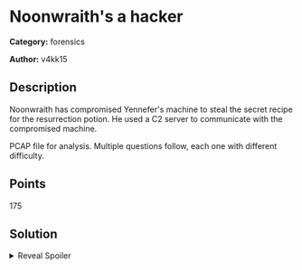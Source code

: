 # Noonwraith's a hacker
**Category:** forensics

**Author:** v4kk15

## Description
Noonwraith has compromised Yennefer's machine to steal the secret recipe for the resurrection potion. He used a C2 server to communicate with the compromised machine. 

PCAP file for analysis. Multiple questions follow, each one with different difficulty. 

## Points
175

## Solution

<details>
 <summary>Reveal Spoiler</summary>

#### Noonwraith has compromised Yennefer's machine to steal the secret recipe for the resurrection potion. He used a C2 server to communicate with the compromised machine. 
- Which protocol is used in the C2 communication? (30 points) - only one attempt
	<br /> **a.** DNS
	<br /> **b.** HTTPS
	<br /> **c.** DoH (CORRECT)
	<br /> **d.** HTTP
	<br /> **e.** FTP
	<br /> **f.** ICMP

- Which provider is used in the C2 communication? (25 points) - two attempts maximum
	Cloudflare

- What is Yennefer's private IP address? (10 points) - only one attempt
	192.168.85.133



#### Noonwraith has made a mistake when performing his attack. He accidentally exposed the C2 server IP address.
- What is the public IP address of the C2 server? (15 points) - two attempts maximum
	134.209.189.120

- What is the Operating System of the compromised machine? (15 points) - two attempts maximum
	linux-gnu

- Which tool was used to fetch the files from the C2 server? (20 points) - only one attempt
	<br /> **a.** curl
	<br /> **b.** wget (CORRECT)
	<br /> **c.** browser
	<br /> **d.** git
	<br /> **e.** uGet
	
- What is the version of the tool used to fetch the files from the C2 server? (10 points) - three attempts maximum
	1.19.4
	
	
	
#### Noonwraith made another mistake. Some parts of the communication between Yennefer's machine and the C2 server are not very secure.
- Which protocol is used in the insecure communication? (10 points) - only one attempt
	<br /> **a.** DNS
	<br /> **b.** HTTPS
	<br /> **c.** DoH
	<br /> **d.** HTTP (CORRECT)
	<br /> **e.** FTP
	<br /> **f.** ICMP
	<br /> **g.** FTPS
	
- What is the first flag? (20 points)
	CCSC{a2674l12_Th3r3_I5_n3v3r_a_s3c0nd_0pp0rtunity_to_m4k3_4_fIrSt_Impr3ssIon_021fu831} - no limit

- What is the second flag? (20 points)
	CCSC{2f35a232_Th3r3's_4_gr4in_0f_truth_in_3v3ry_f4iry_t4l3_24124fsa2} - no limit


</details>
